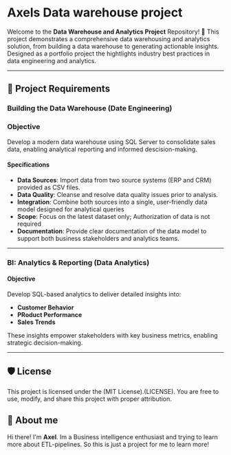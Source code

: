 # Axels Data warehouse project

Welcome to the **Data Warehouse and Analytics Project** Repository! 🚀
This project demonstrates a comprehensive data warehousing and analytics solution, from building a data warehouse to generating actionable insights. Designed as a portfolio project the hightlights industry best practices in data engineering and analytics.

---

## 🚀 Project Requirements

### Building the Data Warehouse (Date Engineering)

### Objective
Develop a modern data warehouse using SQL Server to consolidate sales data, enabling analytical reporting and informed descision-making.

#### Specifications
- **Data Sources**: Import data from two source systems (ERP and CRM) provided as CSV files.
- **Data Quality**: Cleanse and resolve data quality issues prior to analysis.
- **Integration**: Combine both sources into a single, user-friendly data model designed for analytical queries
- **Scope**: Focus on the latest dataset only; Authorization of data is not required
- **Documentation**: Provide clear documentation of the data model to support both business stakeholders and analytics teams.

---

### BI: Analytics & Reporting (Data Analytics)

#### Objective
Develop SQL-based analytics to deliver detailed insights into:
- **Customer Behavior**
- **PRoduct Performance**
- **Sales Trends**

These insights empower stakeholders with key business metrics, enabling strategic decision-making.

---

## 🛡️ License

This project is licensed under the (MIT License).(LICENSE). You are free to use, modify, and share this project with proper attribution.

## 🌟 About me

Hi there! I'm **Axel**. Im a Business intelligence enthusiast and trying to learn more about ETL-pipelines. So this is just a project for me to learn more!
